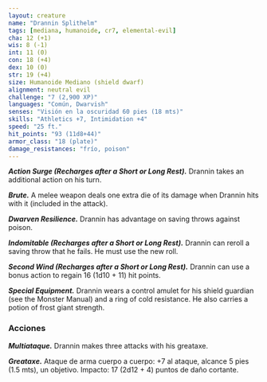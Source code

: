 ```yaml
---
layout: creature
name: "Drannin Splithelm"
tags: [mediana, humanoide, cr7, elemental-evil]
cha: 12 (+1)
wis: 8 (-1)
int: 11 (0)
con: 18 (+4)
dex: 10 (0)
str: 19 (+4)
size: Humanoide Mediano (shield dwarf)
alignment: neutral evil
challenge: "7 (2,900 XP)"
languages: "Común, Dwarvish"
senses: "Visión en la oscuridad 60 pies (18 mts)"
skills: "Athletics +7, Intimidation +4"
speed: "25 ft."
hit_points: "93 (11d8+44)"
armor_class: "18 (plate)"
damage_resistances: "frío, poison"
---
```


***Action Surge (Recharges after a Short or Long Rest).*** Drannin takes an additional action on his turn.

***Brute.*** A melee weapon deals one extra die of its damage when Drannin hits with it (included in the attack).

***Dwarven Resilience.*** Drannin has advantage on saving throws against poison.

***Indomitable (Recharges after a Short or Long Rest).*** Drannin can reroll a saving throw that he fails. He must use the new roll.

***Second  Wind (Recharges after a Short or Long Rest).*** Drannin can use a bonus action to regain 16 (1d10 + 11) hit points.

***Special Equipment.*** Drannin wears a control amulet for his shield guardian (see the Monster Manual) and a ring of cold resistance. He also carries a potion of frost giant strength.

### Acciones

***Multiataque.*** Drannin makes three attacks with his greataxe.

***Greataxe.*** Ataque de arma cuerpo a cuerpo: +7 al ataque, alcance 5 pies (1.5 mts), un objetivo. Impacto: 17 (2d12 + 4) puntos de daño cortante.